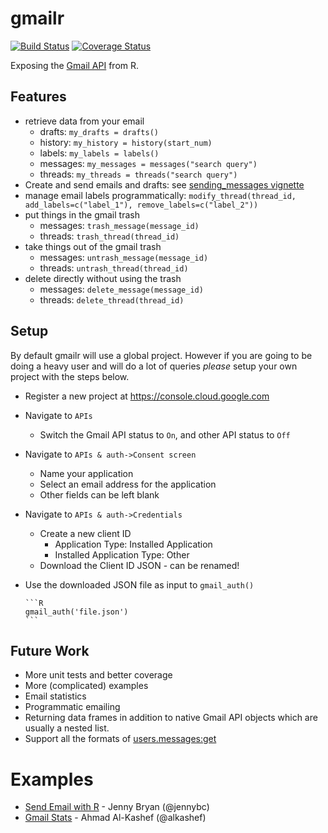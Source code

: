 # gmailr #

[![Build Status](https://travis-ci.org/jimhester/gmailr.svg?branch=master)](https://travis-ci.org/jimhester/gmailr)
[![Coverage Status](https://coveralls.io/repos/jimhester/gmailr/badge.svg)](https://coveralls.io/r/jimhester/gmailr)

Exposing the [Gmail API](https://developers.google.com/gmail/api/overview) from R.

## Features ##
- retrieve data from your email
  - drafts: `my_drafts = drafts()`
  - history: `my_history = history(start_num)`
  - labels: `my_labels = labels()`
  - messages: `my_messages = messages("search query")`
  - threads: `my_threads = threads("search query")`
- Create and send emails and drafts: see [sending_messages vignette](https://github.com/jimhester/gmailr/blob/master/vignettes/sending_messages.Rmd)
- manage email labels programmatically: `modify_thread(thread_id, add_labels=c("label_1"), remove_labels=c("label_2"))`
- put things in the gmail trash
  - messages: `trash_message(message_id)`
  - threads: `trash_thread(thread_id)`
- take things out of the gmail trash
  - messages: `untrash_message(message_id)`
  - threads: `untrash_thread(thread_id)`
- delete directly without using the trash
  - messages: `delete_message(message_id)`
  - threads: `delete_thread(thread_id)`

## Setup ##

By default gmailr will use a global project.  However if you are going to be
doing a heavy user and will do a lot of queries _please_ setup your own project
with the steps below.

- Register a new project at https://console.cloud.google.com
- Navigate to `APIs`
  - Switch the Gmail API status to `On`, and other API status to `Off`
- Navigate to `APIs & auth->Consent screen`
  - Name your application
  - Select an email address for the application
  - Other fields can be left blank
- Navigate to `APIs & auth->Credentials`
  - Create a new client ID
    - Application Type: Installed Application
    - Installed Application Type: Other
  - Download the Client ID JSON - can be renamed!
- Use the downloaded JSON file as input to `gmail_auth()`

      ```R
      gmail_auth('file.json')
      ```

## Future Work ##

- More unit tests and better coverage
- More (complicated) examples
- Email statistics
- Programmatic emailing
- Returning data frames in addition to native Gmail API objects which are usually a nested list.
- Support all the formats of [users.messages:get](https://developers.google.com/gmail/api/v1/reference/users/messages/get)

# Examples #
- [Send Email with R](https://github.com/jennybc/send-email-with-r) - Jenny Bryan (@jennybc)
- [Gmail Stats](https://github.com/alkashef/gmailstats) - Ahmad Al-Kashef (@alkashef)
